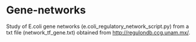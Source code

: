 # Gene-networks
Study of E.coli gene networks (e.coli_regulatory_network_script.py) from a txt file (network_tf_gene.txt) obtained from http://regulondb.ccg.unam.mx/. 
